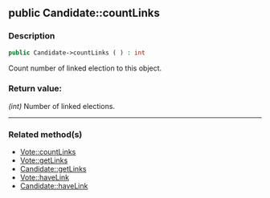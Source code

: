 ## public Candidate::countLinks

### Description    

```php
public Candidate->countLinks ( ) : int
```

Count number of linked election to this object.
    

### Return value:   

*(int)* Number of linked elections.


---------------------------------------

### Related method(s)      

* [Vote::countLinks](../Vote%20Class/public%20Vote--countLinks.md)    
* [Vote::getLinks](../Vote%20Class/public%20Vote--getLinks.md)    
* [Candidate::getLinks](../Candidate%20Class/public%20Candidate--getLinks.md)    
* [Vote::haveLink](../Vote%20Class/public%20Vote--haveLink.md)    
* [Candidate::haveLink](../Candidate%20Class/public%20Candidate--haveLink.md)    
